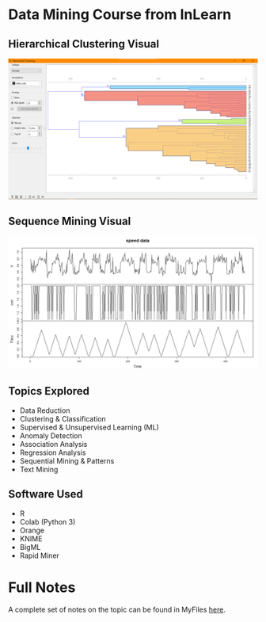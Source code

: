 # Data Mining Course from InLearn

## Hierarchical Clustering Visual
![](https://github.com/Hardik-S/DataMiningCourse/blob/master/Images/Hierarchical%20Clustering%20of%20States%20using%20Cosine%20Distancing.png)

## Sequence Mining Visual
![](https://github.com/Hardik-S/DataMiningCourse/blob/master/Images/Sequence%20Mining%20in%20R.png)

## Topics Explored
- Data Reduction 
- Clustering & Classification
- Supervised & Unsupervised Learning (ML)
- Anomaly Detection
- Association Analysis
- Regression Analysis
- Sequential Mining & Patterns
- Text Mining 

## Software Used
- R
- Colab (Python 3)
- Orange
- KNIME
- BigML
- Rapid Miner

# Full Notes
A complete set of notes on the topic can be found in MyFiles [here](#). 



